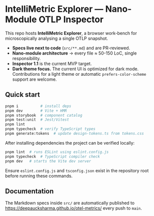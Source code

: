 # IntelliMetric Explorer — Nano-Module OTLP Inspector

This repo hosts **IntelliMetric Explorer**, a browser work-bench for
microscopically analysing a single OTLP snapshot.

* **Specs live next to code** (`src/**.md`) and are PR-reviewed.
* **Nano-module architecture** → every file ≈ 50-150 LoC, single
  responsibility.
* **Inspector 1.1** is the current MVP target.
* **Dark theme focus.** The current UI is optimized for dark mode. Contributions for a light theme or automatic `prefers-color-scheme` support are welcome.

## Quick start

```bash
pnpm i          # install deps
pnpm dev        # Vite + HMR
pnpm storybook  # component catalog
pnpm test:unit  # Jest/Vitest
pnpm lint
pnpm typecheck  # verify TypeScript types
pnpm generate:tokens  # update design-tokens.ts from tokens.css
```

After installing dependencies the project can be verified locally:

```bash
pnpm lint  # runs ESLint using eslint.config.js
pnpm typecheck  # TypeScript compiler check
pnpm dev   # starts the Vite dev server
```

Ensure `eslint.config.js` and `tsconfig.json` exist in the repository root
before running these commands.

## Documentation

The Markdown specs inside `src/` are automatically published to
https://deepaucksharma.github.io/otel-metrics/ every push to `main`.

